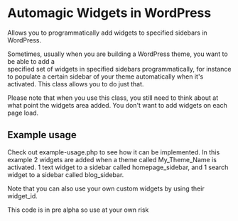 Automagic Widgets in WordPress
==============================

Allows you to programmatically add widgets to specified sidebars in WordPress.

Sometimes, usually when you are building a WordPress theme, you want to be able to add a  
specified set of widgets in specified sidebars programmatically,
for instance to populate a certain sidebar of your theme automatically when it's activated.
This class allows you to do just that.

Please note that when you use this class, you still need to think about at what point the widgets
area added. You don't want to add widgets on each page load.

## Example usage
Check out example-usage.php to see how it can be implemented. In this example 2 widgets are added 
when a theme called My_Theme_Name is activated. 1 text widget to a sidebar called homepage_sidebar,
and 1 search widget to a sidebar called blog_sidebar.

Note that you can also use your own custom widgets by using their widget_id.

This code is in pre alpha so use at your own risk